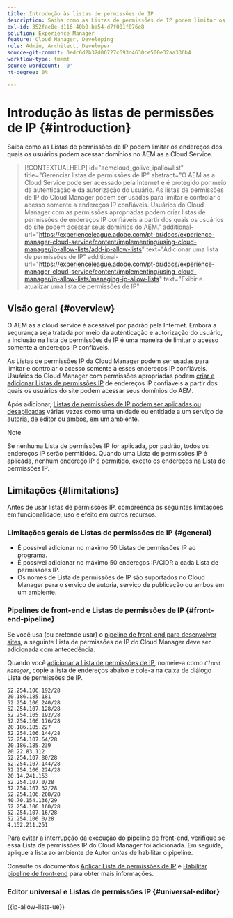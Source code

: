 ```yaml
---
title: Introdução às listas de permissões de IP
description: Saiba como as Listas de permissões de IP podem limitar os endereços dos quais os usuários podem acessar domínios no AEM as a Cloud Service.
exl-id: 352fae8e-d116-40b0-ba54-d7f001f076e8
solution: Experience Manager
feature: Cloud Manager, Developing
role: Admin, Architect, Developer
source-git-commit: 0edc6d2b32d06727c693d4630ce500e32aa336b4
workflow-type: tm+mt
source-wordcount: '0'
ht-degree: 0%

---
```



# Introdução às listas de permissões de IP {#introduction}

Saiba como as Listas de permissões de IP podem limitar os endereços dos quais os usuários podem acessar domínios no AEM as a Cloud Service.

>[!CONTEXTUALHELP]
>id="aemcloud_golive_ipallowlist"
>title="Gerenciar listas de permissões de IP"
>abstract="O AEM as a Cloud Service pode ser acessado pela Internet e é protegido por meio da autenticação e da autorização do usuário. As listas de permissões de IP do Cloud Manager podem ser usadas para limitar e controlar o acesso somente a endereços IP confiáveis. Usuários do Cloud Manager com as permissões apropriadas podem criar listas de permissões de endereços IP confiáveis a partir dos quais os usuários do site podem acessar seus domínios do AEM."
>additional-url="https://experienceleague.adobe.com/pt-br/docs/experience-manager-cloud-service/content/implementing/using-cloud-manager/ip-allow-lists/add-ip-allow-lists" text="Adicionar uma lista de permissões de IP"
>additional-url="https://experienceleague.adobe.com/pt-br/docs/experience-manager-cloud-service/content/implementing/using-cloud-manager/ip-allow-lists/managing-ip-allow-lists" text="Exibir e atualizar uma lista de permissões de IP"

## Visão geral {#overview}

O AEM as a cloud service é acessível por padrão pela Internet. Embora a segurança seja tratada por meio da autenticação e autorização do usuário, a inclusão na lista de permissões de IP é uma maneira de limitar o acesso somente a endereços IP confiáveis.

As Listas de permissões IP da Cloud Manager podem ser usadas para limitar e controlar o acesso somente a esses endereços IP confiáveis. Usuários do Cloud Manager com permissões apropriadas podem [criar e adicionar Listas de permissões IP](/help/implementing/cloud-manager/ip-allow-lists/add-ip-allow-lists.md) de endereços IP confiáveis a partir dos quais os usuários do site podem acessar seus domínios do AEM.

Após adicionar, [Listas de permissões de IP podem ser aplicadas ou desaplicadas](/help/implementing/cloud-manager/ip-allow-lists/apply-allow-list.md) várias vezes como uma unidade ou entidade a um serviço de autoria, de editor ou ambos, em um ambiente.

>[!NOTE]
>
>Se nenhuma Lista de permissões IP for aplicada, por padrão, todos os endereços IP serão permitidos. Quando uma Lista de permissões IP é aplicada, nenhum endereço IP é permitido, exceto os endereços na Lista de permissões IP.

## Limitações {#limitations}

Antes de usar listas de permissões IP, compreenda as seguintes limitações em funcionalidade, uso e efeito em outros recursos.

### Limitações gerais de Listas de permissões de IP {#general}

* É possível adicionar no máximo 50 Listas de permissões IP ao programa.
* É possível adicionar no máximo 50 endereços IP/CIDR a cada Lista de permissões IP.
* Os nomes de Lista de permissões de IP são suportados no Cloud Manager para o serviço de autoria, serviço de publicação ou ambos em um ambiente.

### Pipelines de front-end e Listas de permissões de IP {#front-end-pipeline}

Se você usa (ou pretende usar) o [pipeline de front-end para desenvolver sites](/help/implementing/developing/introduction/developing-with-front-end-pipelines.md), a seguinte Lista de permissões de IP do Cloud Manager deve ser adicionada com antecedência.

Quando você [adicionar a Lista de permissões de IP](/help/implementing/cloud-manager/ip-allow-lists/add-ip-allow-lists.md#add-cm-allowlist), nomeie-a como *`Cloud Manager`*, copie a lista de endereços abaixo e cole-a na caixa de diálogo Lista de permissões de IP.

```text
52.254.106.192/28
20.186.185.181
52.254.106.240/28
52.254.107.128/28
52.254.105.192/28
52.254.106.176/28
20.186.185.227
52.254.106.144/28
52.254.107.64/28
20.186.185.239
20.22.83.112
52.254.107.80/28
52.254.107.144/28
52.254.106.224/28
20.14.241.153
52.254.107.0/28
52.254.107.32/28
52.254.106.208/28
40.70.154.136/29
52.254.106.160/28
52.254.107.16/28
52.254.106.0/28
4.152.211.251
```

Para evitar a interrupção da execução do pipeline de front-end, verifique se essa Lista de permissões IP do Cloud Manager foi adicionada. Em seguida, aplique a lista ao ambiente de Autor *antes* de habilitar o pipeline.

Consulte os documentos [Aplicar Lista de permissões de IP](/help/implementing/cloud-manager/ip-allow-lists/apply-allow-list.md) e [Habilitar pipeline de front-end](/help/sites-cloud/administering/site-creation/enable-front-end-pipeline.md) para obter mais informações.

### Editor universal e Listas de permissões IP {#universal-editor}

{{ip-allow-lists-ue}}

